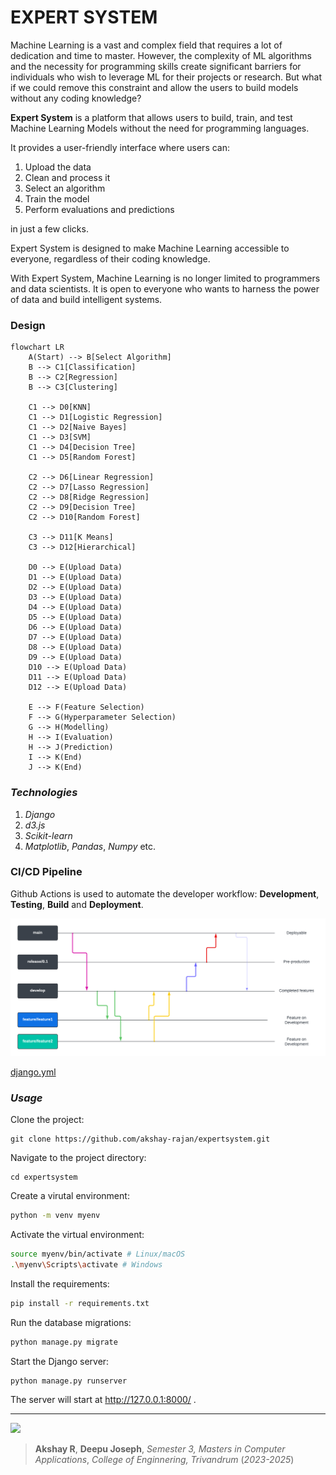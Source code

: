 # EXPERT SYSTEM


Machine Learning is a vast and complex field that requires a lot of dedication and time to master. 
However, the complexity of ML algorithms and the necessity for programming skills create
significant barriers for individuals who wish to leverage ML for their projects or research. 
But what if we could remove this constraint and allow the users to build models without any coding knowledge?

**Expert System** is a platform that allows users to build, train, and test Machine Learning Models without the need for programming languages. 

It provides a user-friendly interface where users can:

1. Upload the data
2. Clean and process it
3. Select an algorithm
4. Train the model
5. Perform evaluations and predictions

in just a few clicks.

Expert System is designed to make Machine Learning accessible to everyone, regardless of their coding knowledge. 

With Expert System, Machine Learning is no longer limited to programmers and data scientists. 
It is open to everyone who wants to harness the power of data and build intelligent systems.

### Design

```mermaid
flowchart LR
    A(Start) --> B[Select Algorithm]
    B --> C1[Classification]
    B --> C2[Regression]
    B --> C3[Clustering]

    C1 --> D0[KNN]
    C1 --> D1[Logistic Regression]
    C1 --> D2[Naive Bayes]
    C1 --> D3[SVM]
    C1 --> D4[Decision Tree]
    C1 --> D5[Random Forest]

    C2 --> D6[Linear Regression]
    C2 --> D7[Lasso Regression]
    C2 --> D8[Ridge Regression]
    C2 --> D9[Decision Tree]
    C2 --> D10[Random Forest]

    C3 --> D11[K Means]
    C3 --> D12[Hierarchical]

    D0 --> E(Upload Data)
    D1 --> E(Upload Data)
    D2 --> E(Upload Data)
    D3 --> E(Upload Data)
    D4 --> E(Upload Data)
    D5 --> E(Upload Data)
    D6 --> E(Upload Data)
    D7 --> E(Upload Data)
    D8 --> E(Upload Data)
    D9 --> E(Upload Data)
    D10 --> E(Upload Data)
    D11 --> E(Upload Data)
    D12 --> E(Upload Data)

    E --> F(Feature Selection)
    F --> G(Hyperparameter Selection)
    G --> H(Modelling)
    H --> I(Evaluation)
    H --> J(Prediction)
    I --> K(End)
    J --> K(End)
```


### *Technologies*

1. *Django*
2. *d3.js*
3. *Scikit-learn*
4. *Matplotlib*, *Pandas*, *Numpy* etc.

### CI/CD Pipeline

Github Actions is used to automate the developer workflow:
**Development**, **Testing**, **Build** and **Deployment**.

![alt](./others/Workflow.png)

[django.yml](.github/workflows/django.yml)

<!-- > Github Actions **Listen** to Github **Events**, such as a PR, Contributor addition etc. -->
<!-- > The Event **Triggers a Workflow**, which contain **Actions**, for example Sorting, Labelling, Assignment to someone etc. -->
<!-- [django.yml](.github/workflows/django.yml) -->

### *Usage*

Clone the project:
```
git clone https://github.com/akshay-rajan/expertsystem.git
```
Navigate to the project directory:
```
cd expertsystem
```
Create a virutal environment:
```bash
python -m venv myenv
```
Activate the virtual environment:
```bash
source myenv/bin/activate # Linux/macOS
.\myenv\Scripts\activate # Windows
```
Install the requirements:
```bash
pip install -r requirements.txt
```
Run the database migrations:
```bash
python manage.py migrate
```
Start the Django server:
```bash
python manage.py runserver
```
The server will start at http://127.0.0.1:8000/ .


---

<a href="https://github.com/akshay-rajan/expertsystem/graphs/contributors">
  <img src="https://contrib.rocks/image?repo=akshay-rajan/expertsystem" />
</a>

> **Akshay R**,
>**Deepu Joseph**,
>*Semester 3, Masters in Computer Applications*,
>*College of Enginnering, Trivandrum*
>(*2023-2025*)

